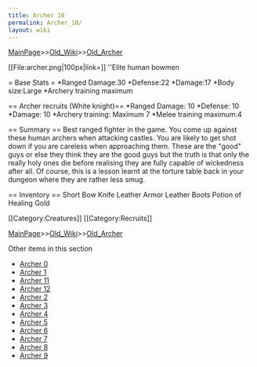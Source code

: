 ```yaml
---
title: Archer 10
permalink: Archer_10/
layout: wiki
---
```


[MainPage](/keeperrl_wiki/ "wikilink")>>[Old_Wiki](/keeperrl_wiki/Old_Wiki "wikilink")>>[Old_Archer](/keeperrl_wiki/Old_Archer "wikilink")

[[File:archer.png|100px|link=]]
''Elite human bowmen

= Base Stats =
*Ranged Damage:30
*Defense:22
*Damage:17
*Body size:Large
*Archery training maximum

== Archer recruits (White knight)==
*Ranged Damage: 10
*Defense: 10
*Damage: 10
*Archery training: Maximum 7
*Melee training maximum:4

== Summary ==
Best ranged fighter in the game. You come up against these human archers when attacking castles. You are likely to get shot down if you are careless when approaching them. These are the &quot;good&quot; guys or else they think they are the good guys but the truth is that only the really holy ones die before realising they are fully capable of wickedness after all. Of course, this is a lesson learnt at the torture table back in your dungeon where they are rather less smug.

== Inventory ==
 Short Bow
 Knife
 Leather Armor
 Leather Boots
 Potion of Healing
 Gold

[[Category:Creatures]]
[[Category:Recruits]]

[MainPage](/keeperrl_wiki/ "wikilink")>>[Old_Wiki](/keeperrl_wiki/Old_Wiki "wikilink")>>[Old_Archer](/keeperrl_wiki/Old_Archer "wikilink")

Other items in this section
-    [Archer 0](/keeperrl_wiki/Archer_0 "wikilink")
-    [Archer 1](/keeperrl_wiki/Archer_1 "wikilink")
-    [Archer 11](/keeperrl_wiki/Archer_11 "wikilink")
-    [Archer 12](/keeperrl_wiki/Archer_12 "wikilink")
-    [Archer 2](/keeperrl_wiki/Archer_2 "wikilink")
-    [Archer 3](/keeperrl_wiki/Archer_3 "wikilink")
-    [Archer 4](/keeperrl_wiki/Archer_4 "wikilink")
-    [Archer 5](/keeperrl_wiki/Archer_5 "wikilink")
-    [Archer 6](/keeperrl_wiki/Archer_6 "wikilink")
-    [Archer 7](/keeperrl_wiki/Archer_7 "wikilink")
-    [Archer 8](/keeperrl_wiki/Archer_8 "wikilink")
-    [Archer 9](/keeperrl_wiki/Archer_9 "wikilink")
